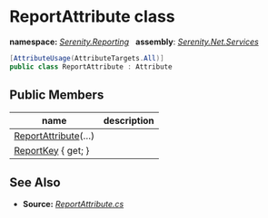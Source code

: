 # ReportAttribute class
**namespace:** *[Serenity.Reporting](../README.md#serenity.reporting-namespace)*   **assembly**: *[Serenity.Net.Services](../README.md)*

```csharp
[AttributeUsage(AttributeTargets.All)]
public class ReportAttribute : Attribute
```

## Public Members

| name | description |
| --- | --- |
| [ReportAttribute](ReportAttribute/ReportAttribute.md)(…) |  |
| [ReportKey](ReportAttribute/ReportKey.md) { get; } |  |

## See Also

* **Source:** *[ReportAttribute.cs](https://github.com/serenity-is/Serenity/blob/master/src/Serenity.Net.Services/Reporting/ReportAttribute.cs)*